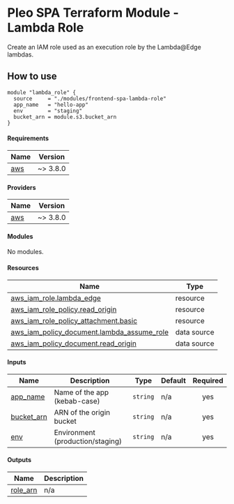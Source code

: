 # Pleo SPA Terraform Module - Lambda Role

Create an IAM role used as an execution role by the Lambda@Edge lambdas.

## How to use

```hcl
module "lambda_role" {
  source     = "./modules/frontend-spa-lambda-role"
  app_name   = "hello-app"
  env        = "staging"
  bucket_arn = module.s3.bucket_arn
}
```

<!-- BEGIN_TF_DOCS -->
#### Requirements

| Name | Version |
|------|---------|
| <a name="requirement_aws"></a> [aws](#requirement\_aws) | ~> 3.8.0 |

#### Providers

| Name | Version |
|------|---------|
| <a name="provider_aws"></a> [aws](#provider\_aws) | ~> 3.8.0 |

#### Modules

No modules.

#### Resources

| Name | Type |
|------|------|
| [aws_iam_role.lambda_edge](https://registry.terraform.io/providers/hashicorp/aws/latest/docs/resources/iam_role) | resource |
| [aws_iam_role_policy.read_origin](https://registry.terraform.io/providers/hashicorp/aws/latest/docs/resources/iam_role_policy) | resource |
| [aws_iam_role_policy_attachment.basic](https://registry.terraform.io/providers/hashicorp/aws/latest/docs/resources/iam_role_policy_attachment) | resource |
| [aws_iam_policy_document.lambda_assume_role](https://registry.terraform.io/providers/hashicorp/aws/latest/docs/data-sources/iam_policy_document) | data source |
| [aws_iam_policy_document.read_origin](https://registry.terraform.io/providers/hashicorp/aws/latest/docs/data-sources/iam_policy_document) | data source |

#### Inputs

| Name | Description | Type | Default | Required |
|------|-------------|------|---------|:--------:|
| <a name="input_app_name"></a> [app\_name](#input\_app\_name) | Name of the app (kebab-case) | `string` | n/a | yes |
| <a name="input_bucket_arn"></a> [bucket\_arn](#input\_bucket\_arn) | ARN of the origin bucket | `string` | n/a | yes |
| <a name="input_env"></a> [env](#input\_env) | Environment (production/staging) | `string` | n/a | yes |

#### Outputs

| Name | Description |
|------|-------------|
| <a name="output_role_arn"></a> [role\_arn](#output\_role\_arn) | n/a |
<!-- END_TF_DOCS -->
